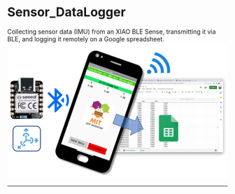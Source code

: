 # Sensor_DataLogger
Collecting sensor data (IMU) from an XIAO BLE Sense, transmitting it via BLE, and logging it remotely on a Google spreadsheet.
<img src='portada.png'/>
<hr>
